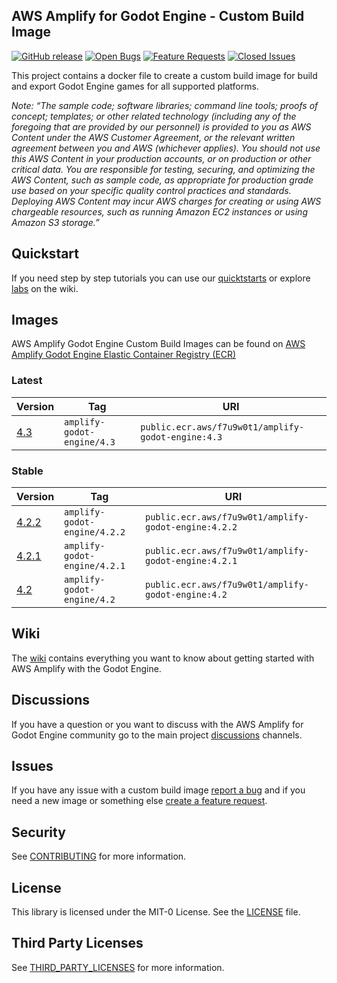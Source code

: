 ## AWS Amplify for Godot Engine - Custom Build Image

[![GitHub release](https://img.shields.io/github/release/aws-samples/amplify-godot-engine-custom-build-image)](https://github.com//aws-samples/amplify-godot-engine-custom-build-image/releases)
[![Open Bugs](https://img.shields.io/github/issues/aws-samples/amplify-godot-engine-custom-build-image/bug?color=d73a4a&label=bugs)](https://github.com/aws-samples/amplify-godot-engine-custom-build-image/issues?q=is%3Aissue+is%3Aopen+label%3Abug)
[![Feature Requests](https://img.shields.io/github/issues/aws-samples/amplify-godot-engine-custom-build-image/feature-request?color=ff9001&label=feature%20requests)](https://github.com/aws-samples/amplify-godot-engine-custom-build-image/issues?q=is%3Aissue+label%3Afeature-request+is%3Aopen)
[![Closed Issues](https://img.shields.io/github/issues-closed/aws-samples/amplify-godot-engine-custom-build-image?color=%2325CC00&label=issues%20closed)](https://github.com/aws-samples/amplify-godot-engine-custom-build-image/issues?q=is%3Aissue+is%3Aclosed+)

This project contains a docker file to create a custom build image for build and export Godot Engine games for all supported platforms.

_Note: “The sample code; software libraries; command line tools; proofs of concept; templates; or other related technology (including any of the foregoing that are provided by our personnel) is provided to you as AWS Content under the AWS Customer Agreement, or the relevant written agreement between you and AWS (whichever applies). You should not use this AWS Content in your production accounts, or on production or other critical data. You are responsible for testing, securing, and optimizing the AWS Content, such as sample code, as appropriate for production grade use based on your specific quality control practices and standards. Deploying AWS Content may incur AWS charges for creating or using AWS chargeable resources, such as running Amazon EC2 instances or using Amazon S3 storage.”_

## Quickstart

If you need step by step tutorials you can use our [quicktstarts](https://github.com/aws-samples/amplify-godot-engine/wiki/Create-a-New-Game) or explore [labs](https://github.com/aws-samples/amplify-godot-engine/wiki) on the wiki.

## Images

AWS Amplify Godot Engine Custom Build Images can be found on [AWS Amplify Godot Engine Elastic Container Registry (ECR)](https://gallery.ecr.aws/f7u9w0t1/amplify-godot-engine/)

### Latest

| Version | Tag | URI | 
| --- | --- | --- | 
| [4.3](https://godotengine.org/download/archive/4.3-stable) | ```amplify-godot-engine/4.3``` | ```public.ecr.aws/f7u9w0t1/amplify-godot-engine:4.3``` |

### Stable

| Version | Tag | URI |
| --- | --- | --- | 
| [4.2.2](https://godotengine.org/download/archive/4.2.2-stable) | ```amplify-godot-engine/4.2.2``` | ```public.ecr.aws/f7u9w0t1/amplify-godot-engine:4.2.2``` |
| [4.2.1](https://godotengine.org/download/archive/4.2.1-stable) | ```amplify-godot-engine/4.2.1``` | ```public.ecr.aws/f7u9w0t1/amplify-godot-engine:4.2.1``` |
| [4.2](https://godotengine.org/download/archive/4.2-stable) | ```amplify-godot-engine/4.2``` | ```public.ecr.aws/f7u9w0t1/amplify-godot-engine:4.2``` |

## Wiki

The [wiki](https://github.com/aws-samples/amplify-godot-engine/wiki) contains everything you want to know about getting started with AWS Amplify with the Godot Engine.

## Discussions

If you have a question or you want to discuss with the AWS Amplify for Godot Engine community go to the main project [discussions](https://github.com/aws-samples/amplify-godot-engine/discussions) channels.

## Issues

If you have any issue with a custom build image [report a bug](https://github.com/aws-samples/amplify-godot-engine-custom-build-image/issues/new?assignees=&labels=&projects=&template=bug_report.md&title=) and if you need a new image or something else  [create a feature request](https://github.com/aws-samples/amplify-godot-engine-custom-build-image/issues/new?assignees=&labels=&projects=&template=feature_request.md&title=).

## Security

See [CONTRIBUTING](CONTRIBUTING.md#security-issue-notifications) for more information.

## License

This library is licensed under the MIT-0 License. See the [LICENSE](LICENSE.md) file.

## Third Party Licenses

See [THIRD_PARTY_LICENSES](THIRD_PARTY_LICENSES.md) for more information.

